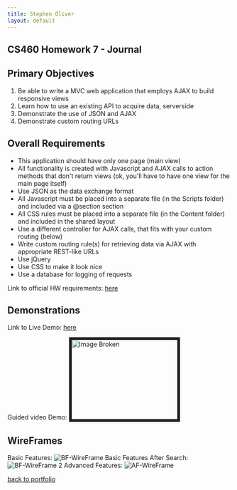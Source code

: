 ```yaml
---
title: Stephen Oliver
layout: default
---
```

## CS460 Homework 7 - Journal

## Primary Objectives

1. Be able to write a MVC web application that employs AJAX to build responsive views
2. Learn how to use an existing API to acquire data, serverside
3. Demonstrate the use of JSON and AJAX
4. Demonstrate custom routing URLs

## Overall Requirements

* This application should have only one page (main view)
* All functionality is created with Javascript and AJAX calls to action methods that don't return views (ok, you'll have to have one view for the main page itself)
* Use JSON as the data exchange format
* All Javascript must be placed into a separate file (in the Scripts folder) and included via a @section section
* All CSS rules must be placed into a separate file (in the Content folder) and included in the shared layout
* Use a different controller for AJAX calls, that fits with your custom routing (below)
* Write custom routing rule(s) for retrieving data via AJAX with appropriate REST-like URLs
* Use jQuery
* Use CSS to make it look nice
* Use a database for logging of requests

Link to official HW requirements: [here](http://www.wou.edu/~morses/classes/cs46x/assignments/HW7.html)

## Demonstrations
Link to Live Demo: [here](http://stephenolivercs460hw7.azurewebsites.net/)

Guided video Demo:
<a href="" target="_blank"><img src="" 
alt="Image Broken" width="240" height="180" border="5" /></a>

## WireFrames
Basic Features:
![BF-WireFrame](before_search.png)
Basic Features After Search:
![BF-WireFrame 2](after_search.png)
Advanced Features:
![AF-WireFrame](morefeatures.png)

[back to portfolio](https://skoliver89.github.io)